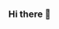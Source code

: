 ### Hi there 👋

<!--
**BlackMilll/BlackMilll** is a ✨ _special_ ✨ repository because its `README.md` (this file) appears on your GitHub profile.

Here are some ideas to get you started:

$ git-fame

Total commits: 5190
Total ctimes: 17640
Total files: 1058
Total loc: 113683
| Author                   |   loc |   coms |   fils |  distribution   |
|:-------------------------|------:|-------:|-------:|:----------------|
| Stanley Goldman          | 75955 |   3164 |    414 | 66.8/61.0/39.1  |
| Andreia Gaita            | 34438 |   1549 |    477 | 30.3/29.8/45.1  |
| Emil "AngryAnt" Johansen |  2230 |    191 |     35 | 2.0/ 3.7/ 3.3   |
| Don Okuda                |   312 |    195 |     51 | 0.3/ 3.8/ 4.8   |
| Meaghan Lewis            |   228 |     15 |     31 | 0.2/ 0.3/ 2.9   |
-->
